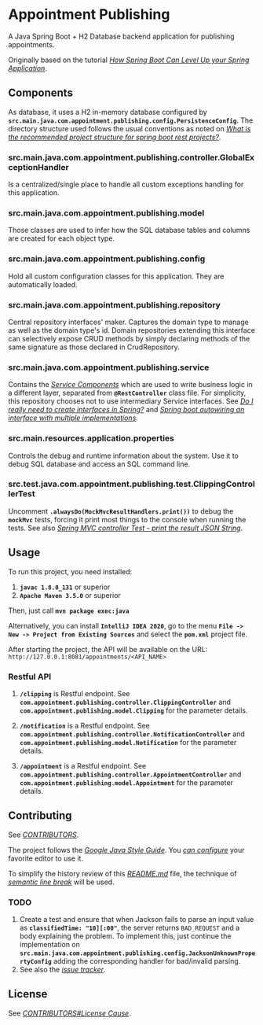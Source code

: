 # Appointment Publishing

A Java Spring Boot + H2 Database backend application for publishing appointments.

Originally based on the tutorial [*How Spring Boot Can Level Up your Spring Application*](https://stackify.com/spring-boot-level-up/).


## Components

As database,
it uses a H2 in-memory database configured by **`src.main.java.com.appointment.publishing.config.PersistenceConfig`**.
The directory structure used follows the usual conventions as noted on
[*What is the recommended project structure for spring boot rest projects?*](https://stackoverflow.com/questions/40902280/).


### src.main.java.com.appointment.publishing.controller.GlobalExceptionHandler

Is a centralized/single place to handle all custom exceptions handling for this application.


### src.main.java.com.appointment.publishing.model

Those classes are used to infer how the SQL database tables and columns are created
for each object type.


### src.main.java.com.appointment.publishing.config

Hold all custom configuration classes for this application.
They are automatically loaded.


### src.main.java.com.appointment.publishing.repository

Central repository interfaces' maker.
Captures the domain type to manage as well as the domain type's id.
Domain repositories extending this interface can selectively expose
CRUD methods by simply declaring methods of the same signature as those declared in CrudRepository.


### src.main.java.com.appointment.publishing.service

Contains the
[*Service Components*](https://stackoverflow.com/questions/58234187/what-is-the-use-of-service-layer-in-spring-boot-applications)
which are used to write business logic in a different layer,
separated from **`@RestController`** class file.
For simplicity,
this repository chooses not to use intermediary Service interfaces.
See
[*Do I really need to create interfaces in Spring?*](https://stackoverflow.com/questions/55087578/) and
[*Spring boot autowiring an interface with multiple implementations*](https://stackoverflow.com/questions/51766013/).


### src.main.resources.application.properties

Controls the debug and runtime information about the system.
Use it to debug SQL database and access an SQL command line.


### src.test.java.com.appointment.publishing.test.ClippingControllerTest

Uncomment **`.alwaysDo(MockMvcResultHandlers.print())`** to debug the **`mockMvc`** tests,
forcing it print most things to the console when running the tests.
See also [*Spring MVC controller Test - print the result JSON String*](https://stackoverflow.com/questions/21495296/).


## Usage

To run this project, you need installed:
1. **`javac 1.8.0_131`** or superior
1. **`Apache Maven 3.5.0`** or superior

Then, just call **`mvn package exec:java`**

Alternatively, you can install **`IntelliJ IDEA 2020`**,
go to the menu **`File -> New -> Project from Existing Sources`** and select the **`pom.xml`** project file.

After starting the project, the API will be available on the URL: `http://127.0.0.1:8081/appointments/<API_NAME>`


### Restful API

1. **`/clipping`** is Restful endpoint. See **`com.appointment.publishing.controller.ClippingController`** and **`com.appointment.publishing.model.Clipping`** for the parameter details.

1. **`/notification`** is a Restful endpoint. See **`com.appointment.publishing.controller.NotificationController`** and **`com.appointment.publishing.model.Notification`** for the parameter details.

1. **`/appointment`** is a Restful endpoint. See **`com.appointment.publishing.controller.AppointmentController`** and **`com.appointment.publishing.model.Appointment`** for the parameter details.


## Contributing

See [*CONTRIBUTORS*](CONTRIBUTORS).

The project follows the [*Google Java Style Guide*](https://google.github.io/styleguide/javaguide.html).
You [*can configure*](https://github.com/google/google-java-format) your favorite editor to use it.

To simplify the history review of this [*README.md*](README.md) file,
the technique of [*semantic line break*](https://github.com/sembr/specification)
will be used.


### TODO

1. Create a test and ensure that when Jackson fails to parse an input value as **`classifiedTime: "10][:00"`**,
   the server returns `BAD_REQUEST` and a body explaining the problem.
   To implement this,
   just continue the implementation on **`src.main.java.com.appointment.publishing.config.JacksonUnknownPropertyConfig`**
   adding the corresponding handler for bad/invalid parsing.
1. See also the [*issue tracker*](/../../issues).


## License

See [*CONTRIBUTORS#License Cause*](CONTRIBUTORS).
